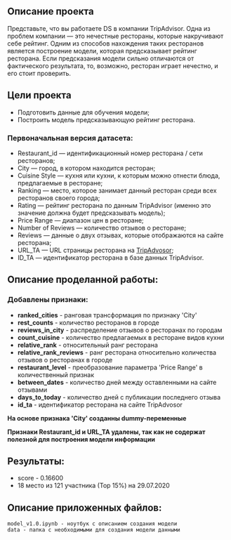## Описание проекта

Представьте, что вы работаете DS в компании TripAdvisor. Одна из проблем компании — это нечестные рестораны, которые накручивают себе рейтинг. Одним из способов нахождения таких ресторанов является построение модели, которая предсказывает рейтинг ресторана. Если предсказания модели сильно отличаются от фактического результата, то, возможно, ресторан играет нечестно, и его стоит проверить.


## Цели проекта

- Подготовить данные для обучения модели;
- Построить модель предсказывающую рейтинг ресторана.


### Первоначальная версия датасета:

- Restaurant_id — идентификационный номер ресторана / сети ресторанов;
- City — город, в котором находится ресторан;
- Cuisine Style — кухня или кухни, к которым можно отнести блюда, предлагаемые в ресторане;
- Ranking — место, которое занимает данный ресторан среди всех ресторанов своего города;
- Rating — рейтинг ресторана по данным TripAdvisor (именно это значение должна будет предсказывать модель);
- Price Range — диапазон цен в ресторане;
- Number of Reviews — количество отзывов о ресторане;
- Reviews — данные о двух отзывах, которые отображаются на сайте ресторана;
- URL_TA — URL страницы ресторана на [TripAdvosor](www.tripadvisor.com);
- ID_TA — идентификатор ресторана в базе данных TripAdvisor.

## Описание проделанной работы:

### Добавлены признаки:
- **ranked_cities** - ранговая трансформация по признаку 'City'
- **rest_counts** - количество ресторанов в городе
- **reviews_in_city** - распределение отзывов о ресторанах по городам
- **count_cuisine** - количество предлагаемых в ресторане видов кухни
- **relative_rank** - относительный ранг ресторана
- **relative_rank_reviews** - ранг ресторана относительно количества отзывов о ресторанах в городе
- **restaurant_level** - преобразование параметра 'Price Range' в количественный признак
- **between_dates** - количество дней между оставленными на сайте отзывами
- **days_to_today** - количество дней с публикации последнего отзыва
- **id_ta** - идентификатор ресторана на сайте TripAdvosor

**На основе признака 'City' созданны dummy-переменные**

**Признаки Restaurant_id и URL_TA удалены, так как не содержат полезной для построения модели информации**

## Результаты:
- score - 0.16600
- 18 место из 121 участника (Тор 15%) на 29.07.2020

## Описание приложенных файлов:

    model_v1.0.ipynb - ноутбук с описанием создания модели
    data - папка с необходимыми для создания модели данными
